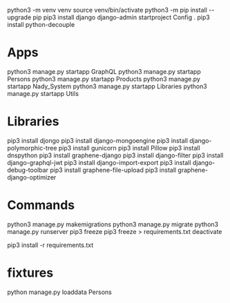 python3 -m venv venv
source venv/bin/activate
python3 -m pip install --upgrade pip
pip3 install django
django-admin startproject Config .
pip3 install python-decouple

# Apps
python3 manage.py startapp GraphQL
python3 manage.py startapp Persons
python3 manage.py startapp Products
python3 manage.py startapp Nady_System
python3 manage.py startapp Libraries
python3 manage.py startapp Utils

# Libraries
pip3 install djongo
pip3 install django-mongoengine
pip3 install django-polymorphic-tree
pip3 install gunicorn
pip3 install Pillow
pip3 install dnspython
pip3 install graphene-django
pip3 install django-filter
pip3 install django-graphql-jwt
pip3 install django-import-export
pip3 install django-debug-toolbar
pip3 install graphene-file-upload
pip3 install graphene-django-optimizer

# Commands
python3 manage.py makemigrations
python3 manage.py migrate
python3 manage.py runserver
pip3 freeze
pip3 freeze > requirements.txt
deactivate

pip3 install -r requirements.txt

# fixtures
python manage.py loaddata Persons